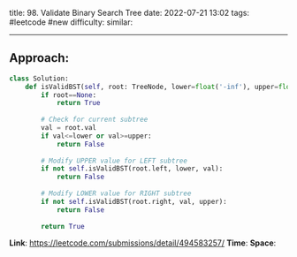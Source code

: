 title: 98. Validate Binary Search Tree
date: 2022-07-21 13:02
tags: #leetcode #new
difficulty:
similar: 

---
## Approach:
```python
class Solution:
    def isValidBST(self, root: TreeNode, lower=float('-inf'), upper=float('inf')):
        if root==None:
            return True
        
        # Check for current subtree
        val = root.val
        if val<=lower or val>=upper:
            return False
        
        # Modify UPPER value for LEFT subtree
        if not self.isValidBST(root.left, lower, val):
            return False
        
        # Modify LOWER value for RIGHT subtree
        if not self.isValidBST(root.right, val, upper):
            return False
        
        return True
```

**Link**: https://leetcode.com/submissions/detail/494583257/
**Time**:
**Space**: